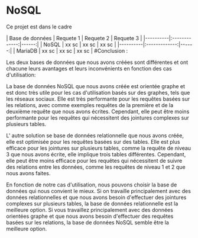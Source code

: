 # NoSQL


Ce projet est dans le cadre 


| Base de données | Requete 1 | Requete 2 | Requete 3 | |----------|:-------------:|------:| | NoSQL | xx sc | xx sc | xx sc | |----------|:-------------:|------:| | MariaDB | xx sc | xx sc | xx sc |
#Conclusion :

Les deux bases de données que nous avons créées sont différentes et ont chacune leurs avantages et leurs inconvénients en fonction des cas d'utilisation:

La base de données NoSQL que nous avons créée est orientée graphe et est donc très utile pour les cas d'utilisation basés sur des graphes, tels que les réseaux sociaux. Elle est très performante pour les requêtes basées sur les relations, avec comme exemples requêtes de la première et de la deuxième requête que nous avons écrites. Cependant, elle peut être moins performante pour les requêtes qui nécessitent des jointures complexes sur plusieurs tables.

L' autre solution se base de données relationnelle que nous avons créée, elle est optimisée pour les requêtes basées sur des tables. Elle est plus efficace pour les jointures sur plusieurs tables, comme la requête de niveau 3 que nous avons écrite, elle implique trois tables différentes. Cependant, elle peut être moins efficace pour les requêtes qui nécessitent de suivre des relations entre les données, comme les requêtes de niveau 1 et 2 que nous avons faites.

En fonction de notre cas d'utilisation, nous pouvons choisir la base de données qui  nous convient le mieux. Si on travaille principalement avec des données relationnelles et que nous avons besoin d'effectuer des jointures complexes sur plusieurs tables, la base de données relationnelle est la meilleure option. Si vous travaillez principalement avec des données orientées graphe et que nous avons besoin d'effectuer des requêtes basées sur les relations, la base de données NoSQL semble être la meilleure option.
